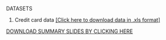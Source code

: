 
DATASETS

1. Credit card data [[Click here to download data in .xls format]](https://www.dropbox.com/s/b1c1amefi29jnzk/Credit.xls?dl=1)


[DOWNLOAD SUMMARY SLIDES BY CLICKING HERE](https://www.dropbox.com/s/k8gvgwmouaqt3k1/week-5-summary.pptx?dl=1)
